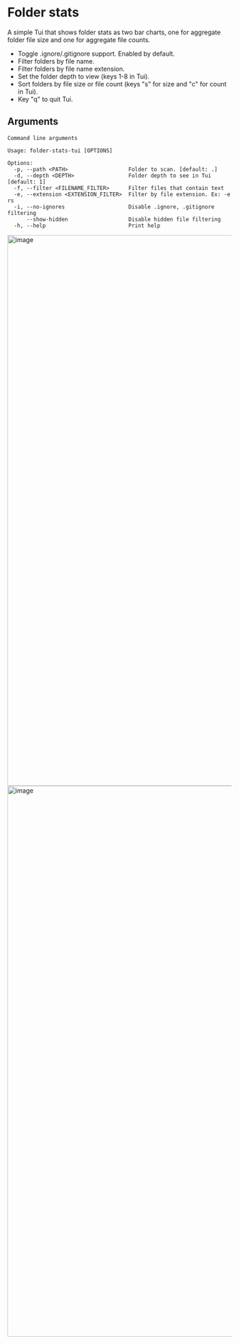 # Folder stats
A simple Tui that shows folder stats as two bar charts, one for aggregate folder file size and one for aggregate file counts.

* Toggle .ignore/.gitignore support. Enabled by default.
* Filter folders by file name.
* Filter folders by file name extension.
* Set the folder depth to view (keys 1-8 in Tui).
* Sort folders by file size or file count (keys "s" for size and "c" for count in Tui).
* Key "q" to quit Tui.

## Arguments 
```
Command line arguments

Usage: folder-stats-tui [OPTIONS]

Options:
  -p, --path <PATH>                   Folder to scan. [default: .]
  -d, --depth <DEPTH>                 Folder depth to see in Tui [default: 1]
  -f, --filter <FILENAME_FILTER>      Filter files that contain text
  -e, --extension <EXTENSION_FILTER>  Filter by file extension. Ex: -e rs
  -i, --no-ignores                    Disable .ignore, .gitignore filtering
      --show-hidden                   Disable hidden file filtering
  -h, --help                          Print help
```

<img width="1234" alt="image" src="https://github.com/darrell-roberts/folder-stats-tui/assets/33698065/e89e44ac-1ea3-47df-8d03-93a54da27376">

<img width="1234" alt="image" src="https://github.com/darrell-roberts/folder-stats-tui/assets/33698065/a20c2137-0469-4abe-ac6c-943da2dffab1">

